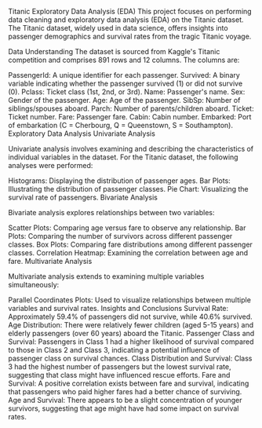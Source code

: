 Titanic Exploratory Data Analysis (EDA)
This project focuses on performing data cleaning and exploratory data analysis (EDA) on the Titanic dataset. The Titanic dataset, widely used in data science, offers insights into passenger demographics and survival rates from the tragic Titanic voyage.

Data Understanding
The dataset is sourced from Kaggle's Titanic competition and comprises 891 rows and 12 columns. The columns are:

PassengerId: A unique identifier for each passenger.
Survived: A binary variable indicating whether the passenger survived (1) or did not survive (0).
Pclass: Ticket class (1st, 2nd, or 3rd).
Name: Passenger's name.
Sex: Gender of the passenger.
Age: Age of the passenger.
SibSp: Number of siblings/spouses aboard.
Parch: Number of parents/children aboard.
Ticket: Ticket number.
Fare: Passenger fare.
Cabin: Cabin number.
Embarked: Port of embarkation (C = Cherbourg, Q = Queenstown, S = Southampton).
Exploratory Data Analysis
Univariate Analysis

Univariate analysis involves examining and describing the characteristics of individual variables in the dataset. For the Titanic dataset, the following analyses were performed:

Histograms: Displaying the distribution of passenger ages.
Bar Plots: Illustrating the distribution of passenger classes.
Pie Chart: Visualizing the survival rate of passengers.
Bivariate Analysis

Bivariate analysis explores relationships between two variables:

Scatter Plots: Comparing age versus fare to observe any relationship.
Bar Plots: Comparing the number of survivors across different passenger classes.
Box Plots: Comparing fare distributions among different passenger classes.
Correlation Heatmap: Examining the correlation between age and fare.
Multivariate Analysis

Multivariate analysis extends to examining multiple variables simultaneously:

Parallel Coordinates Plots: Used to visualize relationships between multiple variables and survival rates.
Insights and Conclusions
Survival Rate: Approximately 59.4% of passengers did not survive, while 40.6% survived.
Age Distribution: There were relatively fewer children (aged 5-15 years) and elderly passengers (over 60 years) aboard the Titanic.
Passenger Class and Survival: Passengers in Class 1 had a higher likelihood of survival compared to those in Class 2 and Class 3, indicating a potential influence of passenger class on survival chances.
Class Distribution and Survival: Class 3 had the highest number of passengers but the lowest survival rate, suggesting that class might have influenced rescue efforts.
Fare and Survival: A positive correlation exists between fare and survival, indicating that passengers who paid higher fares had a better chance of surviving.
Age and Survival: There appears to be a slight concentration of younger survivors, suggesting that age might have had some impact on survival rates.
